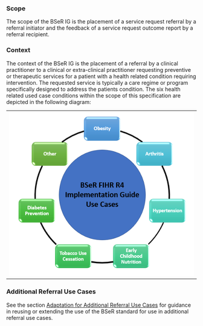 ### Scope

The scope of the BSeR IG is the placement of a service request referral by a referral initiator and the feedback of a service request outcome report by a referral recipient. 

### Context

The context of the BSeR IG is the placement of a referral by a clinical practitioner to a clinical or extra-clinical practitioner requesting preventive or therapeutic services for a patient with a health related condition requiring intervention. The requested service is typically a care regime or program specifically designed to address the patients condition. The six health related used case conditions within the scope of this specification are depicted in the following diagram:
<center>
<table><tr><td><img src="BSeR IG Referral Use Cases.png" style="width:100%;"/></td></tr></table>
</center>

### Additional Referral Use Cases

See the section [Adaptation for Additional Referral Use Cases](adaptation_for_additional_referral_use_cases.html) for guidance in reusing or extending the use of the BSeR standard for use in additional referral use cases.